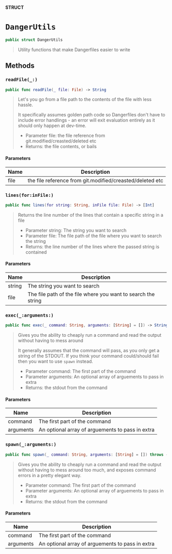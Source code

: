 **STRUCT**

# `DangerUtils`

```swift
public struct DangerUtils
```

> Utility functions that make Dangerfiles easier to write

## Methods
### `readFile(_:)`

```swift
public func readFile(_ file: File) -> String
```

> Let's you go from a file path to the contents of the file
> with less hassle.
>
> It specifically assumes golden path code so Dangerfiles
> don't have to include error handlings - an error will
> exit evaluation entirely as it should only happen at dev-time.
>
> - Parameter file: the file reference from git.modified/creasted/deleted etc
> - Returns: the file contents, or bails

#### Parameters

| Name | Description |
| ---- | ----------- |
| file | the file reference from git.modified/creasted/deleted etc |

### `lines(for:inFile:)`

```swift
public func lines(for string: String, inFile file: File) -> [Int]
```

> Returns the line number of the lines that contain a specific string in a file
>
> - Parameter string: The string you want to search
> - Parameter file: The file path of the file where you want to search the string
> - Returns: the line number of the lines where the passed string is contained

#### Parameters

| Name | Description |
| ---- | ----------- |
| string | The string you want to search |
| file | The file path of the file where you want to search the string |

### `exec(_:arguments:)`

```swift
public func exec(_ command: String, arguments: [String] = []) -> String
```

> Gives you the ability to cheaply run a command and read the
> output without having to mess around
>
> It generally assumes that the command will pass, as you only get
> a string of the STDOUT. If you think your command could/should fail
> then you want to use `spawn` instead.
>
> - Parameter command: The first part of the command
> - Parameter arguments: An optional array of arguements to pass in extra
> - Returns: the stdout from the command

#### Parameters

| Name | Description |
| ---- | ----------- |
| command | The first part of the command |
| arguments | An optional array of arguements to pass in extra |

### `spawn(_:arguments:)`

```swift
public func spawn(_ command: String, arguments: [String] = []) throws -> String
```

> Gives you the ability to cheaply run a command and read the
> output without having to mess around too much, and exposes
> command errors in a pretty elegant way.
>
> - Parameter command: The first part of the command
> - Parameter arguments: An optional array of arguements to pass in extra
> - Returns: the stdout from the command

#### Parameters

| Name | Description |
| ---- | ----------- |
| command | The first part of the command |
| arguments | An optional array of arguements to pass in extra |
